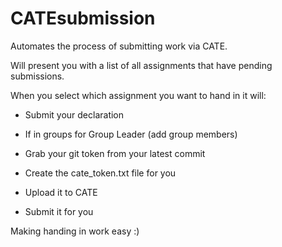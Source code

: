 CATEsubmission
==============

Automates the process of submitting work via CATE. 

Will present you with a list of all assignments that have pending submissions.

When you select which assignment you want to hand in it will: 
  
   - Submit your declaration
   - If in groups for Group Leader (add group members)
   
   - Grab your git token from your latest commit
   - Create the cate_token.txt file for you 
   - Upload it to CATE
   - Submit it for you
   
Making handing in work easy :) 
